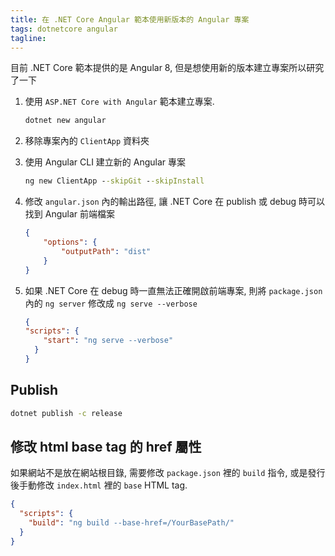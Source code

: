 ```yaml
---
title: 在 .NET Core Angular 範本使用新版本的 Angular 專案
tags: dotnetcore angular
tagline: 
---
```


目前 .NET Core 範本提供的是 Angular 8, 但是想使用新的版本建立專案所以研究了一下

1. 使用 `ASP.NET Core with Angular` 範本建立專案.

    ```cmd
    dotnet new angular
    ```

1. 移除專案內的 `ClientApp` 資料夾

1. 使用 Angular CLI 建立新的 Angular 專案

    ```cmd
    ng new ClientApp --skipGit --skipInstall
    ```

1. 修改 `angular.json` 內的輸出路徑, 讓 .NET Core 在 publish 或 debug 時可以找到 Angular 前端檔案

    ```json
    {
        "options": {
            "outputPath": "dist"
        }
    }
    ```

1. 如果 .NET Core 在 debug 時一直無法正確開啟前端專案, 則將 `package.json` 內的 `ng server` 修改成 `ng serve --verbose`

    ```json
    {
    "scripts": {
        "start": "ng serve --verbose"
      }
    }
    ```

## Publish

```cmd
dotnet publish -c release
```

## 修改 html base tag 的 href 屬性

如果網站不是放在網站根目錄, 需要修改 `package.json` 裡的 `build` 指令, 或是發行後手動修改 `index.html` 裡的 `base` HTML tag.

```json
{
  "scripts": {
    "build": "ng build --base-href=/YourBasePath/"
  }
}
```
